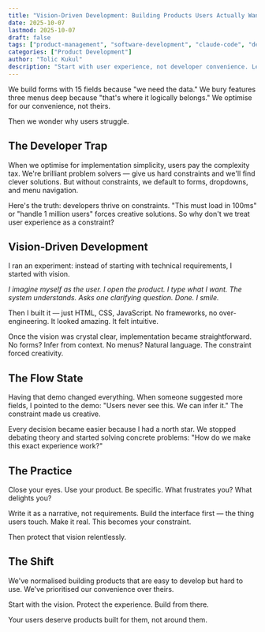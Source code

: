 ```yaml
---
title: "Vision-Driven Development: Building Products Users Actually Want"
date: 2025-10-07
lastmod: 2025-10-07
draft: false
tags: ["product-management", "software-development", "claude-code", "design-patterns"]
categories: ["Product Development"]
author: "Tolic Kukul"
description: "Start with user experience, not developer convenience. Learn how vision-driven development with Claude Code creates products users actually want."
---
```


We build forms with 15 fields because "we need the data." We bury features three menus deep because "that's where it logically belongs." We optimise for our convenience, not theirs.

Then we wonder why users struggle.

## The Developer Trap

When we optimise for implementation simplicity, users pay the complexity tax. We're brilliant problem solvers — give us hard constraints and we'll find clever solutions. But without constraints, we default to forms, dropdowns, and menu navigation.

Here's the truth: developers thrive on constraints. "This must load in 100ms" or "handle 1 million users" forces creative solutions. So why don't we treat user experience as a constraint?

## Vision-Driven Development

I ran an experiment: instead of starting with technical requirements, I started with vision.

*I imagine myself as the user. I open the product. I type what I want. The system understands. Asks one clarifying question. Done. I smile.*

Then I built it — just HTML, CSS, JavaScript. No frameworks, no over-engineering. It looked amazing. It felt intuitive.

Once the vision was crystal clear, implementation became straightforward. No forms? Infer from context. No menus? Natural language. The constraint forced creativity.

## The Flow State

Having that demo changed everything. When someone suggested more fields, I pointed to the demo: "Users never see this. We can infer it." The constraint made us creative.

Every decision became easier because I had a north star. We stopped debating theory and started solving concrete problems: "How do we make this exact experience work?"

## The Practice

Close your eyes. Use your product. Be specific. What frustrates you? What delights you?

Write it as a narrative, not requirements. Build the interface first — the thing users touch. Make it real. This becomes your constraint.

Then protect that vision relentlessly.

## The Shift

We've normalised building products that are easy to develop but hard to use. We've prioritised our convenience over theirs.

Start with the vision. Protect the experience. Build from there.

Your users deserve products built for them, not around them.
